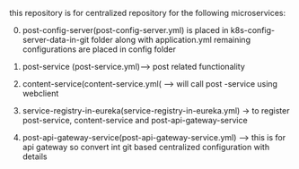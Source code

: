 this repository is for centralized repository for the following microservices:

0. post-config-server(post-config-server.yml) is placed in k8s-config-server-data-in-git folder along with application.yml
remaining configurations are placed in config folder

1. post-service (post-service.yml)--> post related functionality

2. content-service(content-service.yml( --> will call post -service using webclient

3. service-registry-in-eureka(service-registry-in-eureka.yml)  -> to register post-service, content-service and post-api-gateway-service

4. post-api-gateway-service(post-api-gateway-service.yml) --> this is for api gateway
   so convert int git based centralized configuration with details
